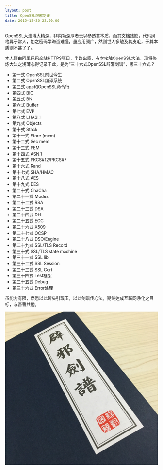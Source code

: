 ```yaml
---
layout: post
title: OpenSSL辟邪剑谱
date: 2015-12-26 22:00:00
---
```


OpenSSL大法博大精深，非内功深厚者无以参透其本质，而其文档残缺，代码风格异于常人，加之密码学晦涩难懂，虽应用颇广，然则世人多触及其皮毛，于其本质则不甚了了。

本人籍由阿里巴巴全站HTTPS项目，半路出家，有幸接触OpenSSL大法，现将修炼大法之浅薄心得记录于此，是为“三十六式OpenSSL辟邪剑谱”，哪三十六式？


* 第一式 OpenSSL前世今生
* 第二式 OpenSSL编译系统
* 第三式 app和OpenSSL命令行
* 第四式 BIO
* 第五式 BN
* 第六式 Buffer
* 第七式 EVP
* 第八式 LHASH
* 第九式 Objects
* 第十式 Stack
* 第十一式 Store (mem)
* 第十二式 Sec mem
* 第十三式 PEM
* 第十四式 ASN.1
* 第十五式 PKCS#12/PKCS#7
* 第十六式 Rand
* 第十七式 SHA/HMAC
* 第十八式 AES
* 第十九式 DES
* 第二十式 ChaCha
* 第二十一式 Modes
* 第二十二式 RSA
* 第二十三式 DSA
* 第二十四式 DH
* 第二十五式 ECC
* 第二十六式 X509
* 第二十七式 OCSP
* 第二十八式 DSO/Engine
* 第二十九式 SSL/TLS Record
* 第三十式 SSL/TLS state machine
* 第三十一式 SSL lib
* 第三十二式 SSL Session
* 第三十三式 SSL Cert
* 第三十四式 Test框架
* 第三十五式 Debug
* 第三十六式 Error处理

虽能力有限，然愿以此砖头引璞玉，以此剑谱传心法，期终达成互联网净化之目标，与吾曹共勉。

<span id="bible"><img src="images/Photo_1230_1d.jpg" alt="bible" /></span>

